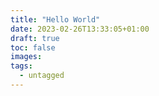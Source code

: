 ```yaml
---
title: "Hello World"
date: 2023-02-26T13:33:05+01:00
draft: true
toc: false
images:
tags:
  - untagged
---
```


